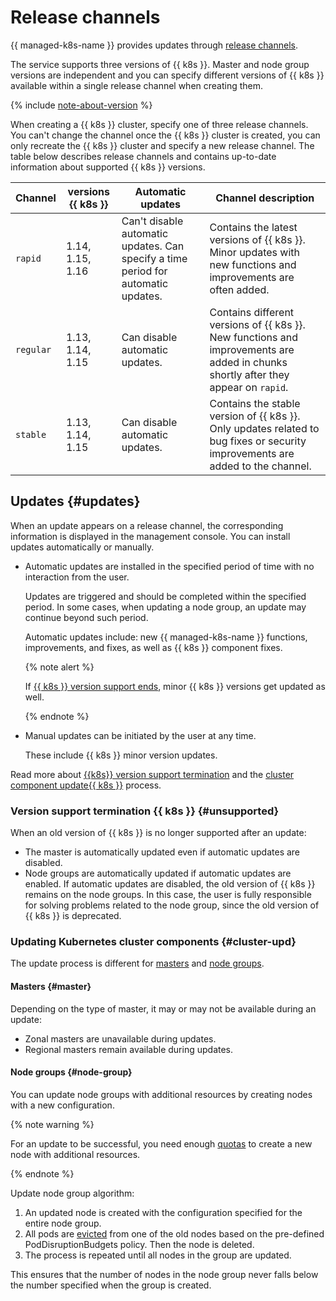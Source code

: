 # Release channels

{{ managed-k8s-name }} provides updates through [release channels](#release-channels).

The service supports three versions of {{ k8s }}. Master and node group versions are independent and you can specify different versions of {{ k8s }} available within a single release channel when creating them.

{% include [note-about-version](../../_includes/managed-kubernetes/note-about-version.md) %}

When creating a {{ k8s }} cluster, specify one of three release channels. You can't change the channel once the {{ k8s }} cluster is created, you can only recreate the {{ k8s }} cluster and specify a new release channel. The table below describes release channels and contains up-to-date information about supported {{ k8s }} versions.

| Channel | versions {{ k8s }} | Automatic updates | Channel description |
| ---- | ---- | ---- | ---- |
| `rapid` | 1.14, 1.15, 1.16 | Can't disable automatic updates. Can specify a time period for automatic updates. | Contains the latest versions of {{ k8s }}. Minor updates with new functions and improvements are often added. |
| `regular` | 1.13, 1.14, 1.15 | Can disable automatic updates. | Contains different versions of {{ k8s }}. New functions and improvements are added in chunks shortly after they appear on `rapid`. |
| `stable` | 1.13, 1.14, 1.15 | Can disable automatic updates. | Contains the stable version of {{ k8s }}. Only updates related to bug fixes or security improvements are added to the channel. |

## Updates {#updates}

When an update appears on a release channel, the corresponding information is displayed in the management console. You can install updates automatically or manually.

- Automatic updates are installed in the specified period of time with no interaction from the user.

    Updates are triggered and should be completed within the specified period. In some cases, when updating a node group, an update may continue beyond such period.

    Automatic updates include: new {{ managed-k8s-name }} functions, improvements, and fixes, as well as {{ k8s }} component fixes.

    {% note alert %}

    If [{{ k8s }} version support ends](#unsupported), minor {{ k8s }} versions get updated as well.

    {% endnote %}

- Manual updates can be initiated by the user at any time.

    These include {{ k8s }} minor version updates.

Read more about [{{k8s}} version support termination](#unsupported) and the [cluster component update{{ k8s }}](#cluster-upd) process.

### Version support termination {{ k8s }} {#unsupported}

When an old version of {{ k8s }} is no longer supported after an update:

- The master is automatically updated even if automatic updates are disabled.
- Node groups are automatically updated if automatic updates are enabled. If automatic updates are disabled, the old version of {{ k8s }} remains on the node groups. In this case, the user is fully responsible for solving problems related to the node group, since the old version of {{ k8s }} is deprecated.

### Updating Kubernetes cluster components {#cluster-upd}

The update process is different for [masters](#master) and [node groups](#node-group).

#### Masters {#master}

Depending on the type of master, it may or may not be available during an update:

- Zonal masters are unavailable during updates.
- Regional masters remain available during updates.

#### Node groups {#node-group}

You can update node groups with additional resources by creating nodes with a new configuration.

{% note warning %}

For an update to be successful, you need enough [quotas](limits.md) to create a new node with additional resources.

{% endnote %}

Update node group algorithm:

1. An updated node is created with the configuration specified for the entire node group.
1. All pods are [evicted](node-group/node-drain.md) from one of the old nodes based on the pre-defined PodDisruptionBudgets policy. Then the node is deleted.
1. The process is repeated until all nodes in the group are updated.

This ensures that the number of nodes in the node group never falls below the number specified when the group is created.

